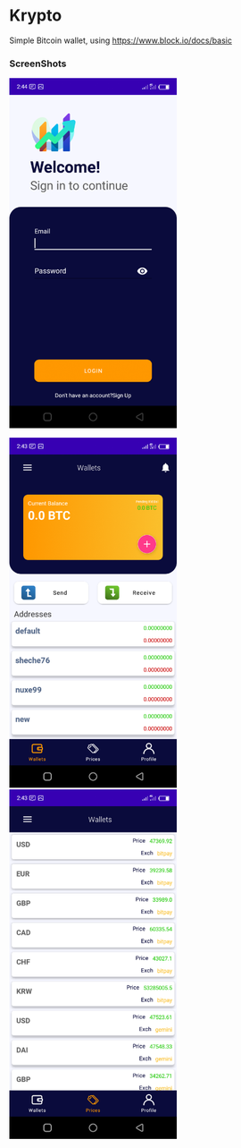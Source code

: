 # Krypto
Simple Bitcoin wallet, using https://www.block.io/docs/basic 



 ### ScreenShots

 <img src="./assets/signin.png" width="300"/>

  <img src="./assets/wallet.png" width="300"/> <img src="./assets/base_price.png" width="300"/>



